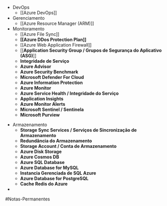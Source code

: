 

* DevOps 
	* [[Azure DevOps]]
* Gerenciamento 
	* [[Azure Resource Manager (ARM)]]
* Monitoramento
	* [[Azure File Sync]]
	* **[[Azure DDos Protection Plan]]**
	* [[Azure Web Application Firewall]]
	- [[**Application Security Group / Grupos de Segurança do Aplicativo (ASG)**]]
	- **Integridade de Serviço**
	- **Azure Advisor**
	- **Azure Security Benchmark**
	- **Microsoft Defender For Cloud**
	- **Azure Information Protection**
	- **Azure Monitor**
	- **Azure Service Health / Integridade do Serviço**
	- **Application Insights**
	- **Azure Monitor Alerts**
	- **Microsoft Sentinel / Sentinela**
	- **Microsoft Purview**
- Armazenamento
	* **Storage Sync Services / Serviços de Sincronização de Armazenamento**
    - **Redundância do Armazenamento**
    - **Storage Account / Conta de Armazenamento**
    - **Azure Disk Storage**
    - **Azure Cosmos DB**
    - **Azure SQL Database**
    - **Azure Database for MySQL**
    - **Instancia Gerenciada de SQL Azure**
    - **Azure Database for PostgreSQL**
    - **Cache Redis do Azure**
- 
#Notas-Permanentes